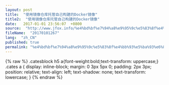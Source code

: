 ```yaml
---
layout: post
title:  "使用镜像仓库托管自己构建的Docker镜像"
title2:  "使用镜像仓库托管自己构建的Docker镜像"
date:   2017-01-01 23:56:07  +0800
source:  "http://www.jfox.info/%e4%bd%bf%e7%94%a8%e9%95%9c%e5%83%8f%e4%bb%93%e5%ba%93%e6%89%98%e7%ae%a1%e8%87%aa%e5%b7%b1%e6%9e%84%e5%bb%ba%e7%9a%84docker%e9%95%9c%e5%83%8f.html"
fileName:  "20170101267"
lang:  "zh_CN"
published: true
permalink: "%e4%bd%bf%e7%94%a8%e9%95%9c%e5%83%8f%e4%bb%93%e5%ba%93%e6%89%98%e7%ae%a1%e8%87%aa%e5%b7%b1%e6%9e%84%e5%bb%ba%e7%9a%84docker%e9%95%9c%e5%83%8f.html"
---
```

{% raw %}
.catesblock h5 a{font-weight:bold;text-transform: uppercase;}
.cates a {
display: inline-block;
margin: 0 3px 5px 0;
padding: 2px 3px;
position: relative;
text-align: left;
text-shadow: none;
text-transform: lowercase;
}
{% endraw %}